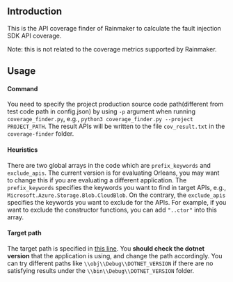 ## Introduction

This is the API coverage finder of Rainmaker to calculate the fault injection SDK API coverage.

Note: this is not related to the coverage metrics supported by Rainmaker. 


## Usage

#### Command

You need to specify the project production source code path(different from test code path in config.json) by using `-p` argument when running `coverage_finder.py`, e.g., `python3 coverage_finder.py --project PROJECT_PATH`. The result APIs will be written to the file `cov_result.txt` in the `coverage-finder` folder.

#### Heuristics

There are two global arrays in the code which are `prefix_keywords` and `exclude_apis`. The current version is for evaluating Orleans, you may want to change this if you are evaluating a different application. The `prefix_keywords` specifies the keywords you want to find in target APIs, e.g., `Microsoft.Azure.Storage.Blob.CloudBlob`. On the contrary, the `exclude_apis` specifies the keywords you want to exclude for the APIs. For example, if you want to exclude the constructor functions, you can add `"..ctor"` into this array.

#### Target path

The target path is specified in [this line](https://github.com/xlab-uiuc/rainmaker/blob/37e0aa5ec82cdc12a275d98a807f1ca103d478a4/infra/coverage-finder/coverage_finder.py#L32). You **should check the dotnet version** that the application is using, and change the path accordingly. You can try different paths like `\\obj\\Debug\\DOTNET_VERSION` if there are no satisfying results under the `\\bin\\Debug\\DOTNET_VERSION` folder.

